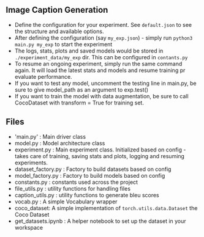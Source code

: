 Image Caption Generation
-----

* Define the configuration for your experiment. See `default.json` to see the structure and available options. 
* After defining the configuration (say `my_exp.json`) - simply run `python3 main.py my_exp` to start the experiment
* The logs, stats, plots and saved models would be stored in `./experiment_data/my_exp` dir. This can be configured in `contants.py`
* To resume an ongoing experiment, simply run the same command again. It will load the latest stats and models and resume training 
pr evaluate performance.
* If you want to test any model, uncomment the testing line in main.py, be sure to give model_path as an argument to exp.test()
* If you want to train the model with data augmentation, be sure to call CocoDataset with transform = True for training set.

Files
-----
- 'main.py' : Main driver class
- model.py : Model architecture class
- experiment.py : Main experiment class. Initialized based on config - takes care of training, saving stats and plots, logging 
and resuming experiments.
- dataset_factory.py : Factory to build datasets based on config
- model_factory.py : Factory to build models based on config
- constants.py : constants used across the project
- file_utils.py : utility functions for handling files 
- caption_utils.py : utility functions to generate bleu scores
- vocab.py : A simple Vocabulary wrapper
- coco_dataset: A simple implementation of `torch.utils.data.Dataset` the Coco Dataset
- get_datasets.ipynb : A helper notebook to set up the dataset in your workspace
